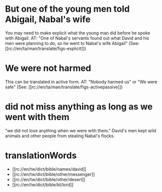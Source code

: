 # But one of the young men told Abigail, Nabal's wife

You may need to make explicit what the young man did before he spoke with Abigail. AT: "One of Nabal's servants found out what David and his men were planning to do, so he went to Nabal's wife Abigail" (See: [[rc://en/ta/man/translate/figs-explicit]])

# We were not harmed

This can be translated in active form. AT: "Nobody harmed us" or "We were safe" (See: [[rc://en/ta/man/translate/figs-activepassive]])

# did not miss anything as long as we went with them

"we did not lose anything when we were with them." David's men kept wild animals and other people from stealing Nabal's flocks.

# translationWords

* [[rc://en/tw/dict/bible/names/david]]
* [[rc://en/tw/dict/bible/other/messenger]]
* [[rc://en/tw/dict/bible/other/desert]]
* [[rc://en/tw/dict/bible/kt/lord]]